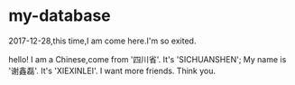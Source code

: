 # my-database
2017-12-28,this time,I am come here.I'm so exited.

hello!
I am a Chinese,come from '四川省'. It's 'SICHUANSHEN';
My name is '谢鑫磊'. It's 'XIEXINLEI'.
I want more friends.
                          Think you.
